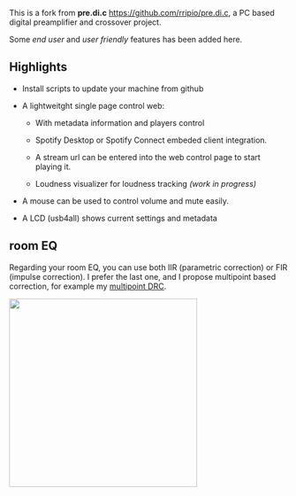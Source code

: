This is a fork from **pre.di.c**  https://github.com/rripio/pre.di.c, a PC based digital preamplifier and crossover project.

Some *end user* and *user friendly* features has been added here.

## Highlights

- Install scripts to update your machine from github

- A lightweitght single page control web:

    - With metadata information and players control
    
    - Spotify Desktop or Spotify Connect embeded client integration.

    - A stream url can be entered into the web control page to start playing it.
    
    - Loudness visualizer for loudness tracking *(work in progress)*

- A mouse can be used to control volume and mute easily.

- A LCD (usb4all) shows current settings and metadata


## room EQ

Regarding your room EQ, you can use both IIR (parametric correction) or FIR (impulse correction). I prefer the last one, and I propose multipoint based correction, for example my [multipoint DRC](https://github.com/Rsantct/DRC).

<a href="url"><img src="https://github.com/Rsantct/pre.di.c/blob/master/pre.di.c/clients/www/images/control%20web%20v2.0a.png" align="center" width="340" ></a>
